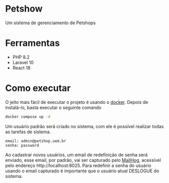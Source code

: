 # Petshow

Um sistema de gerenciamento de Petshops

# Ferramentas

- PHP 8.2
- Laravel 10
- React 18

# Como executar

O jeito mais fácil de executar o projeto é usando o [docker](https://docs.docker.com/get-started/get-docker/). Depois de instalá-lo, basta executar o seguinte comando

```bash
docker compose up -d
```

Um usuário padrão será criado no sistema, com ele é possível realizar todas as tarefas de sistema.
```
email: admin@petshop.uem.br
senha: password
```

Ao cadastrar novos usuários, um email de redefinição de senha será enviado, esse email, por padrão, vai ser capturado pelo [MailHog](https://github.com/mailhog/MailHog), acessível pelo endereço http://localhost:8025. Para redefinir a senha do usuário usando o email capturado é importante que o usuário atual DESLOGUE do sistema.